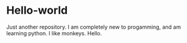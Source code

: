# Hello-world
Just another repository. 
I am completely new to progamming, and am learning python.
I like monkeys.
Hello.
